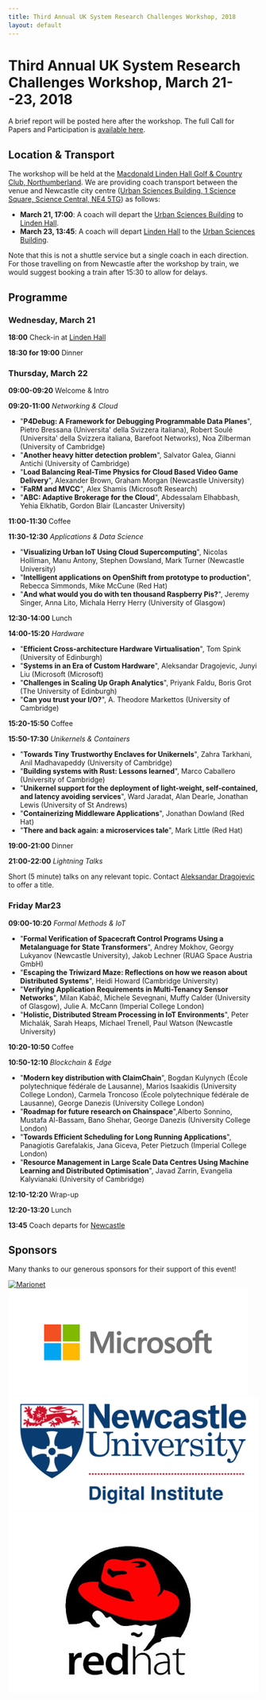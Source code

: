```yaml
---
title: Third Annual UK System Research Challenges Workshop, 2018
layout: default
---
```


# Third Annual UK System Research Challenges Workshop, March 21--23, 2018

A brief report will be posted here after the workshop. The full Call for Papers
and Participation is [available here](cfp).

## Location & Transport

The workshop will be held at the [Macdonald Linden Hall Golf & Country Club,
Northumberland][venue]. We are providing coach transport between the venue and
Newcastle city centre ([Urban Sciences Building, 1 Science Square, Science
Central, NE4 5TG][ncl]) as follows:
  - **March 21, 17:00**: A coach will depart the [Urban Sciences Building][ncl]
    to [Linden Hall][venue].
  - **March 23, 13:45**: A coach will depart [Linden Hall][venue] to the [Urban
    Sciences Building][ncl].

Note that this is not a shuttle service but a single coach in each direction.
For those travelling on from Newcastle after the workshop by train, we would
suggest booking a train after 15:30 to allow for delays.

[venue]: http://www.macdonaldhotels.co.uk/our-hotels/macdonald-linden-hall-golf-country-club/
[ncl]: https://goo.gl/maps/4wEvgUFHr6L2

## Programme

### Wednesday, March 21

**18:00** Check-in at [Linden Hall][venue]

**18:30 for 19:00** Dinner

### Thursday, March 22

**09:00-09:20** Welcome & Intro

**09:20-11:00** _Networking & Cloud_
- "**P4Debug: A Framework for Debugging Programmable Data Planes**", Pietro
  Bressana (Universita' della Svizzera italiana), Robert Soulé (Universita'
  della Svizzera italiana, Barefoot Networks), Noa Zilberman (University of
  Cambridge)
- "**Another heavy hitter detection problem**", Salvator Galea, Gianni Antichi
  (University of Cambridge)
- "**Load Balancing Real-Time Physics for Cloud Based Video Game Delivery**",
  Alexander Brown, Graham Morgan (Newcastle University)
- "**FaRM and MVCC**", Alex Shamis (Microsoft Research)
- "**ABC: Adaptive Brokerage for the Cloud**", Abdessalam Elhabbash, Yehia
  Elkhatib, Gordon Blair (Lancaster University)

**11:00-11:30** Coffee

**11:30-12:30** _Applications & Data Science_
- "**Visualizing Urban IoT Using Cloud Supercomputing**", Nicolas Holliman, Manu
  Antony, Stephen Dowsland, Mark Turner (Newcastle University)
- "**Intelligent applications on OpenShift from prototype to production**",
  Rebecca Simmonds, Mike McCune (Red Hat)
- "**And what would you do with ten thousand Raspberry Pis?**", Jeremy Singer,
  Anna Lito, Michala Herry Herry (University of Glasgow)

**12:30-14:00** Lunch

**14:00-15:20** _Hardware_
- "**Efficient Cross-architecture Hardware Virtualisation**", Tom Spink
  (University of Edinburgh)
- "**Systems in an Era of Custom Hardware**", Aleksandar Dragojevic, Junyi Liu
  (Microsoft (Microsoft)
- "**Challenges in Scaling Up Graph Analytics**", Priyank Faldu, Boris Grot (The
  University of Edinburgh)
- "**Can you trust your I/O?**", A. Theodore Markettos (University of Cambridge)

**15:20-15:50** Coffee

**15:50-17:30** _Unikernels & Containers_
- "**Towards Tiny Trustworthy Enclaves for Unikernels**", Zahra Tarkhani, Anil
  Madhavapeddy (University of Cambridge)
- "**Building systems with Rust: Lessons learned**", Marco Caballero (University
  of Cambridge)
- "**Unikernel support for the deployment of light-weight, self-contained, and
  latency avoiding services**", Ward Jaradat, Alan Dearle, Jonathan Lewis
  (University of St Andrews)
- "**Containerizing Middleware Applications**", Jonathan Dowland (Red Hat)
- "**There and back again: a microservices tale**", Mark Little (Red Hat)

**19:00-21:00** Dinner

**21:00-22:00** _Lightning Talks_

Short (5 minute) talks on any relevant topic. Contact [Aleksandar Dragojevic][aleks] to offer a title.

[aleks]: mailto:alekd@microsoft.com

### Friday Mar23

**09:00-10:20** _Formal Methods & IoT_
- "**Formal Verification of Spacecraft Control Programs Using a Metalanguage for
  State Transformers**", Andrey Mokhov, Georgy Lukyanov (Newcastle University),
  Jakob Lechner (RUAG Space Austria GmbH)
- "**Escaping the Triwizard Maze: Reflections on how we reason about
  Distributed Systems**", Heidi Howard (Cambridge University)
- "**Verifying Application Requirements in Multi-Tenancy Sensor Networks**",
  Milan Kabáč, Michele Sevegnani, Muffy Calder (University of Glasgow), Julie A.
  McCann (Imperial College London)
- "**Holistic, Distributed Stream Processing in IoT Environments**", Peter
  Michalák, Sarah Heaps, Michael Trenell, Paul Watson (Newcastle University)

**10:20-10:50** Coffee

**10:50-12:10** _Blockchain & Edge_
- "**Modern key distribution with ClaimChain**", Bogdan Kulynych (École
  polytechnique fédérale de Lausanne), Marios Isaakidis (University College
  London), Carmela Troncoso (École polytechnique fédérale de Lausanne), George
  Danezis (University College London)
- "**Roadmap for future research on Chainspace**",Alberto Sonnino, Mustafa
  Al-Bassam, Bano Shehar, George Danezis (University College London)
- "**Towards Efficient Scheduling for Long Running Applications**", Panagiotis
  Garefalakis, Jana Giceva, Peter Pietzuch (Imperial College London)
- "**Resource Management in Large Scale Data Centres Using Machine Learning and
  Distributed Optimisation**", Javad Zarrin, Evangelia Kalyvianaki (University
  of Cambridge)

**12:10-12:20** Wrap-up

**12:20-13:20** Lunch

**13:45** Coach departs for [Newcastle][ncl]

## Sponsors

Many thanks to our generous sponsors for their support of this event!

[![Marionet](https://manycore.org.uk/marionet_logo.png)][marionet]
[![Microsoft](/images/microsoft.png)][msft]
[![Newcastle University Digital Institute](/images/newcastle-di.png)][newcastle]
[![Red Hat](/images/redhat.png)][redhat]

[newcastle]: http://www.ncl.ac.uk/digitalinstitute/
[redhat]: https://www.redhat.com/en
[msft]: https://www.microsoft.com/en-us/research/lab/microsoft-research-cambridge/
[marionet]: https://manycore.org.uk
